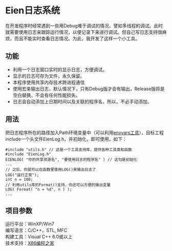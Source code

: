 Eien日志系统
======================
在开发程序时经常遇到一些用Debug难于调试的情况，譬如多线程的调试。此时就需要使用日志来跟踪运行情况，以便记录下来进行调试。但自己写日志支持很麻烦，而且不能实时查看日志情况。为此，我开发了这样一个小工具。

功能
---------
* 利用一个日志窗口实时的显示日志，方便调试。
* 显示的日志可存为文件，永久保留。
* 本程序使用共享内存技术跨进程通信
* 使用宏来输出日志，默认情况下，只有Debug版才会有输出，Release版将是空白替换，不会有任何性能损失。
* 日志会自动添加上日期时间以及关联的程序名，所以，不必手动添加。

用法
--------
把日志程序所在的路径加入Path环境变量中（可以利用[envvars工具](https://github.com/waiting/envvars)），目标工程include一个头文件EienLog.h，并初始化，即可使用，如下：

    #include "utils.h" // 这是一个工具支持库，提供各种工具类和函数
    #include "EienLog.h"
    EIENLOG( "你的共享资源名", "要使用日志的程序名" ) // 这句是初始化
    ...
    // 之后，你就可以在函数里使用LOG()来输出日志了
    LOG("运行正常");
    int n = 100;
    // 利用utils库的Format()支持，你还可以方便的输出变量
    LOG( Format( "n = %d", n ) );
    ...

项目参数
-----------------
运行平台：WinXP/Win7  
编写语言：C/C++，STL, MFC  
构建工具：Visual C++ 6.0或以上  
技术支持：[X86编程之家](http://www.x86pro.com)  
